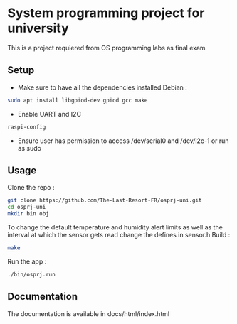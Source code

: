 # System programming project for university

This is a project requiered from OS programming labs as final exam

## Setup

- Make sure to have all the dependencies installed
Debian :
```bash
sudo apt install libgpiod-dev gpiod gcc make
```

- Enable UART and I2C
```bash
raspi-config
```

- Ensure user has permission to access /dev/serial0 and /dev/i2c-1 or run as sudo

## Usage

Clone the repo :
```bash
git clone https://github.com/The-Last-Resort-FR/osprj-uni.git
cd osprj-uni
mkdir bin obj
```

To change the default temperature and humidity alert limits as well as the interval at which the sensor gets read change the defines in sensor.h
Build :
```bash
make
```
Run the app :
```bash
./bin/osprj.run
```

## Documentation

The documentation is available in docs/html/index.html